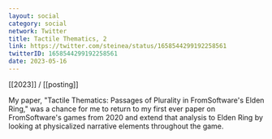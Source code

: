 ```yaml
---
layout: social
category: social
network: Twitter
title: Tactile Thematics, 2
link: https://twitter.com/steinea/status/1658544299192258561
twitterID: 1658544299192258561
date: 2023-05-16
---
```


[[2023]] / [[posting]]

My paper, "Tactile Thematics: Passages of Plurality in FromSoftware's Elden Ring," was a chance for me to return to my first ever paper on FromSoftware's games from 2020 and extend that analysis to Elden Ring by looking at physicalized narrative elements throughout the game.
